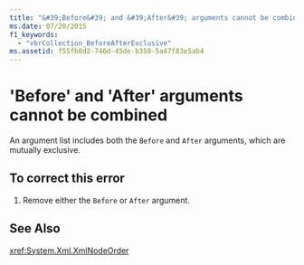 ```yaml
---
title: "&#39;Before&#39; and &#39;After&#39; arguments cannot be combined"
ms.date: 07/20/2015
f1_keywords: 
  - "vbrCollection_BeforeAfterExclusive"
ms.assetid: f55fb8d2-746d-45de-b350-5a47f83e5ab4
---
```

# &#39;Before&#39; and &#39;After&#39; arguments cannot be combined
An argument list includes both the `Before` and `After` arguments, which are mutually exclusive.  
  
## To correct this error  
  
1.  Remove either the `Before` or `After` argument.  
  
## See Also  
 <xref:System.Xml.XmlNodeOrder>
